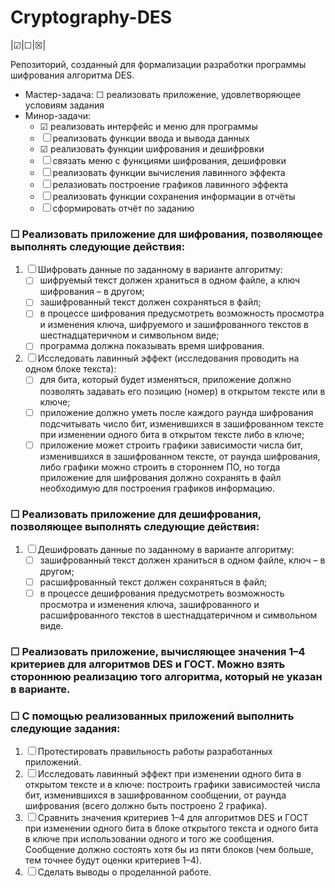 # Cryptography-DES

|&#x2611;|&#x2610;|&#x2612;|


Репозиторий, созданный для формализации разработки программы шифрования алгоритма DES. 
* Мастер-задача: &#x2610; реализовать приложение, удовлетворяющее условиям задания
* Минор-задачи:
  * &#x2611; реализовать интерфейс и меню для программы
  * &#x2610; реализовать функции ввода и вывода данных
  * &#x2611; реализовать функции шифрования и дешифровки
  * &#x2610; связать меню с функциями шифрования, дешифровки
  * &#x2610; реализовать функции вычисления лавинного эффекта
  * &#x2610; релазиовать построение графиков лавинного эффекта
  * &#x2610; реализовать функции сохранения информации в отчёты
  * &#x2610; сформировать отчёт по заданию
 
### &#x2610; Реализовать приложение для шифрования, позволяющее выполнять следующие действия:
1. &#x2610; Шифровать данные по заданному в варианте алгоритму:
   * &#x2610; шифруемый текст должен храниться в одном файле, а ключ шифрования – в другом;
   * &#x2610; зашифрованный текст должен сохраняться в файл;
   * &#x2610; в процессе шифрования предусмотреть возможность просмотра и изменения ключа, шифруемого и зашифрованного текстов в шестнадцатеричном и символьном виде;
   * &#x2610; программа должна показывать время шифрования.
2. &#x2610; Исследовать лавинный эффект (исследования проводить на одном блоке текста):
   * &#x2610; для бита, который будет изменяться, приложение должно позволять задавать его позицию (номер) в открытом тексте или в ключе;
   * &#x2610; приложение должно уметь после каждого раунда шифрования подсчитывать число бит, изменившихся в зашифрованном тексте при изменении одного бита в открытом тексте либо в ключе;
   * &#x2610; приложение может строить графики зависимости числа бит, изменившихся в зашифрованном тексте, от раунда шифрования, либо графики можно строить в стороннем ПО, но тогда приложение для шифрования должно сохранять в файл необходимую для построения графиков информацию.

### &#x2610; Реализовать приложение для дешифрования, позволяющее выполнять следующие действия:
1. &#x2610; Дешифровать данные по заданному в варианте алгоритму:
   * &#x2610; зашифрованный текст должен храниться в одном файле, ключ – в другом;
   * &#x2610; расшифрованный текст должен сохраняться в файл;
   * &#x2610; в процессе дешифрования предусмотреть возможность просмотра и изменения ключа, зашифрованного и расшифрованного текстов в шестнадцатеричном и символьном виде.

### &#x2610; Реализовать приложение, вычисляющее значения 1–4 критериев для алгоритмов DES и ГОСТ. Можно взять стороннюю реализацию того алгоритма, который не указан в варианте.
### &#x2610; С помощью реализованных приложений выполнить следующие задания:
1. &#x2610; Протестировать правильность работы разработанных приложений.
2. &#x2610; Исследовать лавинный эффект при изменении одного бита в открытом тексте и в ключе: 
построить графики зависимостей числа бит, изменившихся в зашифрованном сообщении, от раунда шифрования (всего должно быть построено 2 графика).
3. &#x2610; Сравнить значения критериев 1–4 для алгоритмов DES и ГОСТ при изменении одного бита в блоке открытого текста и одного бита в ключе при использовании одного и того же сообщения. Сообщение должно состоять хотя бы из пяти блоков (чем больше, тем точнее будут оценки критериев 1–4).
4. &#x2610; Сделать выводы о проделанной работе.
